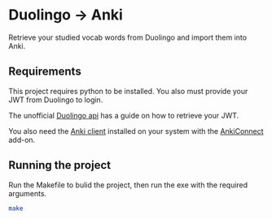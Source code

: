 # Duolingo -> Anki

Retrieve your studied vocab words from Duolingo and import them into Anki.

## Requirements

This project requires python to be installed. You also must provide your JWT from Duolingo to login.

The unofficial [Duolingo api](https://gitlab.com/JASchilz/duolingo/-/blob/master/USAGE.md?ref_type=heads) has a guide on how to retrieve your JWT.

You also need the [Anki client](https://apps.ankiweb.net/) installed on your system with the [AnkiConnect](https://ankiweb.net/shared/info/2055492159) add-on.

## Running the project

Run the Makefile to bulid the project, then run the exe with the required arguments.

```bash
make
```


